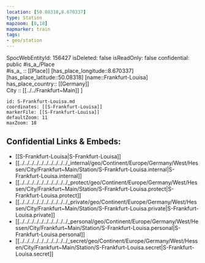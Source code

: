 ```yaml
---
location: [50.08318,8.670337] 
type: Station 
mapzoom: [8,18] 
mapmarker: train 
tags:
- geo/station
---
```

SpocWebEntityId: 156427
isDeleted: false
isReadOnly: false
confidential: public
#is_a_/Place  
#is_a_ :: [[Place]] 
[has_place_longitude::8.670337] 
[has_place_latitude::50.08318] 
[name::Frankfurt-Louisa] 
has_place_country:: [[Germany]]  
City :: [[../../Frankfurt~Main]] ] 


```leaflet
id: S-Frankfurt-Louisa.md
coordinates: [[S-Frankfurt-Louisa]] 
markerFile: [[S-Frankfurt-Louisa]] 
defaultZoom: 11 
maxZoom: 18
```


## Confidential Links & Embeds: 
- [[S-Frankfurt-Louisa|S-Frankfurt-Louisa]] 
- [[../../../../../../../../../../_internal/geo/Continent/Europe/Germany/West/Hessen/City/Frankfurt~Main/Station/S-Frankfurt-Louisa.internal|S-Frankfurt-Louisa.internal]] 
- [[../../../../../../../../../../_protect/geo/Continent/Europe/Germany/West/Hessen/City/Frankfurt~Main/Station/S-Frankfurt-Louisa.protect|S-Frankfurt-Louisa.protect]] 
- [[../../../../../../../../../../_private/geo/Continent/Europe/Germany/West/Hessen/City/Frankfurt~Main/Station/S-Frankfurt-Louisa.private|S-Frankfurt-Louisa.private]] 
- [[../../../../../../../../../../_personal/geo/Continent/Europe/Germany/West/Hessen/City/Frankfurt~Main/Station/S-Frankfurt-Louisa.personal|S-Frankfurt-Louisa.personal]] 
- [[../../../../../../../../../../_secret/geo/Continent/Europe/Germany/West/Hessen/City/Frankfurt~Main/Station/S-Frankfurt-Louisa.secret|S-Frankfurt-Louisa.secret]] 
